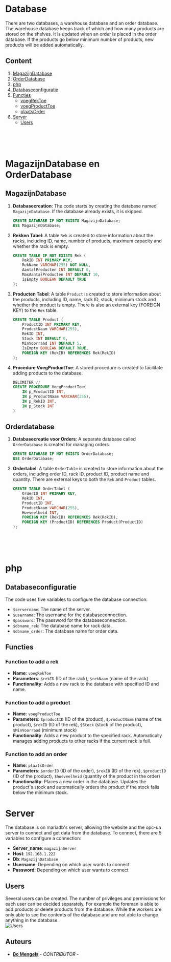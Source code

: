 # Database 

There are two databases, a warehouse database and an order database. The warehouse database keeps track of which and how many products are stored on the shelves. It is updated when an order is placed in the order database. If the products go below minimum number of products, new products will be added automatically.

## Content
1. [MagazijnDatabase](#magazijndatabase)
2. [OrderDatabase](#orderdatabase)
3. [php](#php)
4. [Databaseconfiguratie](#databaseconfiguratie)
5. [Functies](#functies)
    - [voegRekToe](#functie-om-een-rek-toe-te-voegen)
    - [voegProductToe](#functie-om-een-product-toe-te-voegen)
    - [plaatsOrder](#functie-om-een-order-toe-te-voegen)
6. [Server](#server)
    - [Users](#users)

<br/>
<br/>
<br/>

# MagazijnDatabase en OrderDatabase


## MagazijnDatabase

1. **Databasecreation**: The code starts by creating the database named `MagazijnDatabase`. If the database already exists, it is skipped.

    ```sql
    CREATE DATABASE IF NOT EXISTS MagazijnDatabase;
    USE MagazijnDatabase;
    ```

2. **Rekken Tabel**: A table `Rek` is created to store information about the racks, including ID, name, number of products, maximum capacity and whether the rack is empty.

    ```sql
    CREATE TABLE IF NOT EXISTS Rek (
        RekID INT PRIMARY KEY,
        RekName VARCHAR(255) NOT NULL,
        AantalProducten INT DEFAULT 0,
        MaxAantalProducten INT DEFAULT 10,
        IsEmpty BOOLEAN DEFAULT TRUE
    );
    ```

3. **Producten Tabel**: A table `Product` is created to store information about the products, including ID, name, rack ID, stock, minimum stock and whether the product is empty. There is also an external key (FOREIGN KEY) to the `Rek` table.

    ```sql
    CREATE TABLE Product (
        ProductID INT PRIMARY KEY,
        ProductNaam VARCHAR(255),
        RekID INT,
        Stock INT DEFAULT 0,
        MinVoorraad INT DEFAULT 5,
        IsEmpty BOOLEAN DEFAULT TRUE,
        FOREIGN KEY (RekID) REFERENCES Rek(RekID)
    );
    ```

4. **Procedure VoegProductToe**: A stored procedure is created to facilitate adding products to the database.

    ```sql
    DELIMITER //
    CREATE PROCEDURE VoegProductToe(
        IN p_ProductID INT,
        IN p_ProductNaam VARCHAR(255),
        IN p_RekID INT,
        IN p_Stock INT
    )
    ```

## Orderdatabase

1. **Databasecreatie voor Orders**: A separate database called `OrderDatabase` is created for managing orders.

    ```sql
    CREATE DATABASE IF NOT EXISTS OrderDatabase;
    USE OrderDatabase;
    ```

2. **Ordertabel**: A table `OrderTable` is created to store information about the orders, including order ID, rack ID, product ID, product name and quantity. There are external keys to both the `Rek` and `Product` tables.

    ```sql
    CREATE TABLE OrderTabel (
        OrderID INT PRIMARY KEY,
        RekID INT,
        ProductID INT,
        ProductNaam VARCHAR(255),
        Hoeveelheid INT,
        FOREIGN KEY (RekID) REFERENCES Rek(RekID),
        FOREIGN KEY (ProductID) REFERENCES Product(ProductID)
    );


<br/>
<br/>
<br/>

# php

## Databaseconfiguratie

The code uses five variables to configure the database connection:

- `$servername`: The name of the server.
- `$username`: The username for the databaseconnection.
- `$password`: The password for the databaseconnection.
- `$dbname_rek`: The database name for rack data.
- `$dbname_order`: The database name for order data.


## Functies

### Function to add a rek

- **Name**: `voegRekToe`
- **Parameters**: `$rekID` (ID of the rack), `$rekNaam` (name of the rack)
- **Functionality**: Adds a new rack to the database with specified ID and name.

### Function to add a product

- **Name**: `voegProductToe`
- **Parameters**: `$productID` (ID of the product), `$productNaam` (name of the product), `$rekID` (ID of the rek), `$Stock` (stock of the product), `$MinVoorraad` (minimum stock)
- **Functionality**: Adds a new product to the specified rack. Automatically manages adding products to other racks if the current rack is full.

### Function to add an order

- **Name**: `plaatsOrder`
- **Parameters**: `$orderID` (ID of the order), `$rekID` (ID of the rek), `$productID` (ID of the product), `$hoeveelheid` (quantity of the product in the order)
- **Functionality**: Places a new order in the database. Updates the product's stock and automatically orders the product if the stock falls below the minimum stock.

# Server
The database is on mariadb's server, allowing the website and the opc-ua server to connect and get data from the database.
To connect, there are 5 variables to configure a connection:
- **Server_name**: `magazijnServer`
- **Host**: `192.168.1.222`
- **Db**: `MagazijnDatabase`
- **Username**: Depending on which user wants to connect
- **Password**: Depending on which user wants to connect

## Users
Several users can be created. The number of privileges and permissions for each user can be decided separately.
For example the foreman is able to add products or delete products from the database. While the workers are only able to see the contents of the database and are not able to change anything in the database. 
<br/>
![Users](#Pictures/Users.png)
## Auteurs
- **[Bo Mengels](https://github.com/12003586)** - _CONTRIBUTOR_ - 




